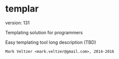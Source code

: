templar
=======

version: 131

Templating solution for programmers

Easy templating tool long description (TBD)

	Mark Veltzer <mark.veltzer@gmail.com>, 2014-2016
